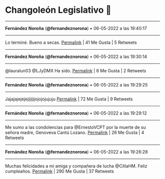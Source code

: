 # Changoleón Legislativo 🙈
*****
**Fernández Noroña** (**@fernandeznorona**) • 06-05-2022 a las 19:40:17
*****
Lo terminé. Bueno a secas.
[Permalink](https://twitter.com/fernandeznorona/status/1522783351786012672) | 41 Me Gusta | 5 Retweets
*****
**Fernández Noroña** (**@fernandeznorona**) • 06-05-2022 a las 19:30:14
*****
@lauralun03 @LJyDMX Ha sido.
[Permalink](https://twitter.com/fernandeznorona/status/1522780820225855489) | 6 Me Gusta | 2 Retweets
*****
**Fernández Noroña** (**@fernandeznorona**) • 06-05-2022 a las 19:29:25
*****
Jajajajejejejijijijojojojujuju
[Permalink](https://twitter.com/fernandeznorona/status/1522780617607368704) | 72 Me Gusta | 9 Retweets
*****
**Fernández Noroña** (**@fernandeznorona**) • 06-05-2022 a las 19:29:12
*****
Me sumo a las condolencias para @ErnestoVCPT por la muerte de su señora madre, Genoveva Cantú Lozano.
[Permalink](https://twitter.com/fernandeznorona/status/1522780563790311431) | 26 Me Gusta | 4 Retweets
*****
**Fernández Noroña** (**@fernandeznorona**) • 06-05-2022 a las 19:26:28
*****
Muchas felicidades a mi amiga y compañera de lucha @CitlaHM. Feliz cumpleaños.
[Permalink](https://twitter.com/fernandeznorona/status/1522779874439487488) | 290 Me Gusta | 37 Retweets